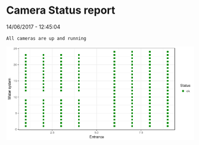 Camera Status report
================
14/06/2017 - 12:45:04

    All cameras are up and running

![](camreport_files/figure-markdown_github/unnamed-chunk-2-1.png)
